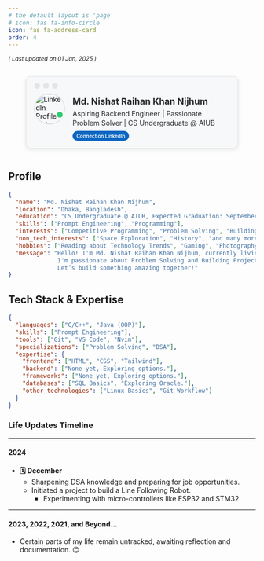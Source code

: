 ```yaml
---
# the default layout is 'page'
# icon: fas fa-info-circle
icon: fas fa-address-card
order: 4
---
```


<sub>_( Last updated on 01 Jan, 2025 )_</sub>


<!-- LinkedIn Profile Card -->
<div style="display: flex; justify-content: center; align-items: center; padding: 10px; width: 100%; box-sizing: border-box; margin-top:">
 <div style="border: 1.5px solid #E5E5E5; border-radius: 10px; display: flex; align-items: flex-start; background-color: #F6F8FA; max-width: 400px; box-shadow: 0 2px 10px rgba(0, 0, 0, 0.1); font-family: -apple-system, system-ui, BlinkMacSystemFont, 'Segoe UI', Roboto, 'Helvetica Neue', 'Fira Sans', Ubuntu, Oxygen, 'Oxygen Sans', Cantarell, 'Droid Sans', 'Apple Color Emoji', 'Segoe UI Emoji', 'Segoe UI Emoji', 'Segoe UI Symbol', 'Lucida Grande', Helvetica, Arial, sans-serif; padding: 15px; width: 100%; margin: 5px; text-align: left; word-wrap: break-word; position: relative;">

   <!-- Mac Window Dots -->
   <div style="position: absolute; top: 12px; left: 16px; display: flex; gap: 6px;">
     <div style="width: 12px; height: 12px; background-color: #E5E5E5; border-radius: 50%;"></div>
     <div style="width: 12px; height: 12px; background-color: #E5E5E5; border-radius: 50%;"></div>
     <div style="width: 12px; height: 12px; background-color: #E5E5E5; border-radius: 50%;"></div>
   </div>

   <!-- Profile Image Container on the Left -->
   <div style="position: relative; margin-right: 15px; margin-top: 18px;">
     <img src="https://media.licdn.com/dms/image/v2/D5603AQGky9OvN94dzA/profile-displayphoto-shrink_800_800/profile-displayphoto-shrink_800_800/0/1692852894726?e=1741219200&v=beta&t=eNXfNZPW0MYYdVXVT6PFuCNS_Tl4_-UL8qDxwEjyFFc" alt="LinkedIn Profile Picture" style="border: 2px solid #E5E5E5; border-radius: 50%; width: 60px; height: 60px; object-fit: cover;">
     <!-- Active Status Dot -->
     <div style="position: absolute; bottom: 12px; right: 3px; width: 12px; height: 12px; background-color: #2ecc71; border-radius: 50%; border: 2px solid white;"></div>
   </div>
   
   <!-- Text Content on the Right -->
   <div style="flex: 1; margin-top: 24px;">
     <h3 style="color: #2A2A2A; margin: 0 0 4px 0; font-size: 18px; font-weight: bold; line-height: 1.2;">Md. Nishat Raihan Khan Nijhum</h3>
     <p style="font-size: 14px; color: #2A2A2A; margin: 0 0 6px 0; font-weight: 400; line-height: 1.4;">Aspiring Backend Engineer | Passionate Problem Solver | CS Undergraduate @ AIUB</p>
     <a href="https://www.linkedin.com/in/mdnrkn/" target="_blank" style="text-decoration: none; color: #F6F8FA; background-color: #0a66c2; padding: 4px 8px; border-radius: 16px; font-size: 10px; font-weight: 600; display: inline-block; transition: background-color 0.3s;"> Connect on LinkedIn </a>
   </div>
 </div>
</div>


## Profile

```json
{
  "name": "Md. Nishat Raihan Khan Nijhum",
  "location": "Dhaka, Bangladesh",
  "education": "CS Undergraduate @ AIUB, Expected Graduation: September 2027",
  "skills": ["Prompt Engineering", "Programming"],
  "interests": ["Competitive Programming", "Problem Solving", "Building Projects"],
  "non_tech_interests": ["Space Exploration", "History", "and many more"],
  "hobbies": ["Reading about Technology Trends", "Gaming", "Photography"],
  "message": "Hello! I'm Md. Nishat Raihan Khan Nijhum, currently living in Dhaka, Bangladesh.
              I'm passionate about Problem Solving and Building Projects.
              Let’s build something amazing together!"
}
```

## Tech Stack & Expertise

```json
{
  "languages": ["C/C++", "Java (OOP)"],
  "skills": ["Prompt Engineering"],
  "tools": ["Git", "VS Code", "Nvim"],
  "specializations": ["Problem Solving", "DSA"],
  "expertise": {
    "frontend": ["HTML", "CSS", "Tailwind"],
    "backend": ["None yet, Exploring options."],
    "frameworks": ["None yet, Exploring options."],
    "databases": ["SQL Basics", "Exploring Oracle."],
    "other_technologies": ["Linux Basics", "Git Workflow"]
  }
}
```

### Life Updates Timeline

---

#### 2024

- **🗓️ December**
  - Sharpening DSA knowledge and preparing for job opportunities.
  - Initiated a project to build a Line Following Robot.
    - Experimenting with micro-controllers like ESP32 and STM32.

---

#### 2023, 2022, 2021, and Beyond...

- Certain parts of my life remain untracked, awaiting reflection and documentation. 😊